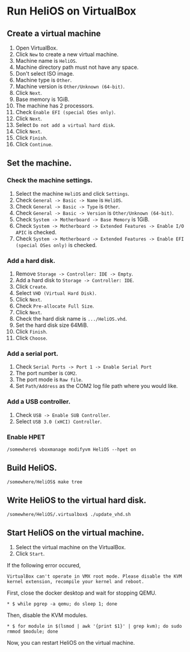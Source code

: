 # Run HeliOS on VirtualBox

## Create a virtual machine

1. Open VirtualBox.
1. Click `New` to create a new virtual machine.
1. Machine name is `HeliOS`.
1. Machine directory path must not have any space.
1. Don't select ISO image.
1. Machine type is `Other`.
1. Machine version is `Other/Unknown (64-bit)`.
1. Click `Next`.
1. Base memory is 1GiB.
1. The machine has 2 processors.
1. Check `Enable EFI (special OSes only)`.
1. Click `Next`.
1. Select `Do not add a virtual hard disk`.
1. Click `Next`.
1. Click `Finish`.
1. Click `Continue`.

## Set the machine.

### Check the machine settings.

1. Select the machine `HeliOS` and click `Settings`.
1. Check `General -> Basic -> Name` is `HeliOS`.
1. Check `General -> Basic -> Type` is `Other`.
1. Check `General -> Basic -> Version` is `Other/Unknown (64-bit)`.
1. Check `System -> Motherboard -> Base Memory` is 1GiB.
1. Check `System -> Motherboard -> Extended Features -> Enable I/O APIC` is checked.
1. Check `System -> Motherboard -> Extended Features -> Enable EFI (special OSes only)` is checked.

### Add a hard disk.

1. Remove `Storage -> Controller: IDE -> Empty`.
1. Add a hard disk to `Storage -> Controller: IDE`.
1. Click `Create`.
1. Select `VHD (Virtual Hard Disk)`.
1. Click `Next`.
1. Check `Pre-allocate Full Size`.
1. Click `Next`.
1. Check the hard disk name is `.../HeliOS.vhd`.
1. Set the hard disk size 64MiB.
1. Click `Finish`.
1. Click `Choose`.

### Add a serial port.

1. Check `Serial Ports -> Port 1 -> Enable Serial Port`
1. The port number is `COM2`.
1. The port mode is `Raw file`.
1. Set `Path/Address` as the COM2 log file path where you would like.

### Add a USB controller.

1. Check `USB -> Enable SUB Controller`.
1. Select `USB 3.0 (xHCI) Controller`.

### Enable HPET

```
/somewhere$ vboxmanage modifyvm HeliOS --hpet on
```

## Build HeliOS.

```
/somewhere/HeliOS$ make tree
```

## Write HeliOS to the virtual hard disk.

```
/somewhere/HeliOS/.virtualbox$ ./update_vhd.sh
```

## Start HeliOS on the virtual machine.

1. Select the virtual machine on the VirtualBox.
1. Click `Start`.

If the following error occured,

```
VirtualBox can't operate in VMX root mode. Please disable the KVM kernel extension, recompile your kernel and reboot.
```

First, close the docker desktop and wait for stopping QEMU.

```
* $ while pgrep -a qemu; do sleep 1; done
```

Then, disable the KVM modules.

```
* $ for module in $(lsmod | awk '{print $1}' | grep kvm); do sudo rmmod $module; done
```

Now, you can restart HeliOS on the virtual machine.

